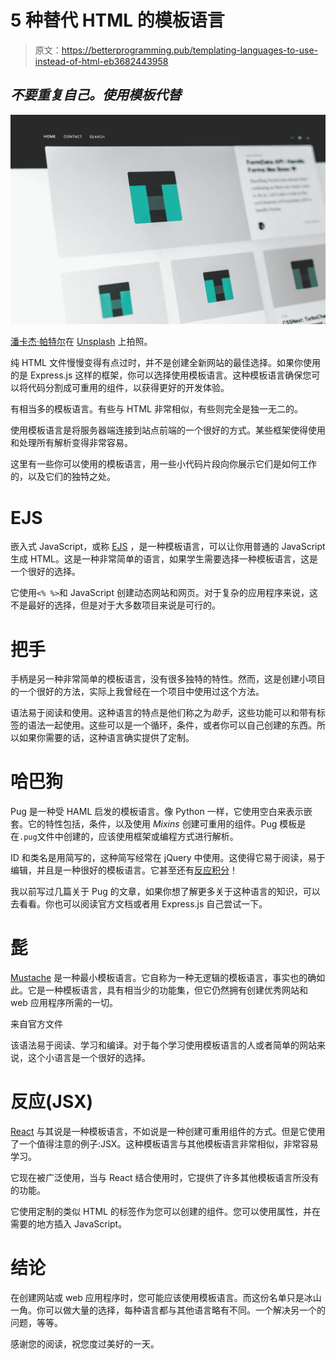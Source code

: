 # 5 种替代 HTML 的模板语言

> 原文：<https://betterprogramming.pub/templating-languages-to-use-instead-of-html-eb3682443958>

## *不要重复自己。使用模板代替*

![](img/113717472c6a5d1e307aa1bc0208c4a8.png)

[潘卡杰·帕特尔](https://unsplash.com/@pankajpatel?utm_source=unsplash&utm_medium=referral&utm_content=creditCopyText)在 [Unsplash](/s/photos/template?utm_source=unsplash&utm_medium=referral&utm_content=creditCopyText) 上拍照。

纯 HTML 文件慢慢变得有点过时，并不是创建全新网站的最佳选择。如果你使用的是 Express.js 这样的框架，你可以选择使用模板语言。这种模板语言确保您可以将代码分割成可重用的组件，以获得更好的开发体验。

有相当多的模板语言。有些与 HTML 非常相似，有些则完全是独一无二的。

使用模板语言是将服务器端连接到站点前端的一个很好的方式。某些框架使得使用和处理所有解析变得非常容易。

这里有一些你可以使用的模板语言，用一些小代码片段向你展示它们是如何工作的，以及它们的独特之处。

# EJS

嵌入式 JavaScript，或称 [EJS](https://ejs.co/) ，是一种模板语言，可以让你用普通的 JavaScript 生成 HTML。这是一种非常简单的语言，如果学生需要选择一种模板语言，这是一个很好的选择。

它使用`<% %>`和 JavaScript 创建动态网站和网页。对于复杂的应用程序来说，这不是最好的选择，但是对于大多数项目来说是可行的。

# 把手

手柄是另一种非常简单的模板语言，没有很多独特的特性。然而，这是创建小项目的一个很好的方法，实际上我曾经在一个项目中使用过这个方法。

语法易于阅读和使用。这种语言的特点是他们称之为*助手*，这些功能可以和带有标签的语法一起使用。这些可以是一个循环，条件，或者你可以自己创建的东西。所以如果你需要的话，这种语言确实提供了定制。

# 哈巴狗

Pug 是一种受 HAML 启发的模板语言。像 Python 一样，它使用空白来表示嵌套。它的特性包括，条件，以及使用 *Mixins* 创建可重用的组件。Pug 模板是在`.pug`文件中创建的，应该使用框架或编程方式进行解析。

ID 和类名是用简写的，这种简写经常在 jQuery 中使用。这使得它易于阅读，易于编辑，并且是一种很好的模板语言。它甚至还有[反应积分](https://github.com/pugjs/babel-plugin-transform-react-pug)！

我以前写过几篇关于 Pug 的文章，如果你想了解更多关于这种语言的知识，可以去看看。你也可以阅读官方文档或者用 Express.js 自己尝试一下。

# 髭

[Mustache](https://mustache.github.io/mustache.5.html) 是一种最小模板语言。它自称为一种无逻辑的模板语言，事实也的确如此。它是一种模板语言，具有相当少的功能集，但它仍然拥有创建优秀网站和 web 应用程序所需的一切。

来自官方文件

该语法易于阅读、学习和编译。对于每个学习使用模板语言的人或者简单的网站来说，这个小语言是一个很好的选择。

# 反应(JSX)

[React](https://reactjs.org/) 与其说是一种模板语言，不如说是一种创建可重用组件的方式。但是它使用了一个值得注意的例子:JSX。这种模板语言与其他模板语言非常相似，非常容易学习。

它现在被广泛使用，当与 React 结合使用时，它提供了许多其他模板语言所没有的功能。

它使用定制的类似 HTML 的标签作为您可以创建的组件。您可以使用属性，并在需要的地方插入 JavaScript。

# 结论

在创建网站或 web 应用程序时，您可能应该使用模板语言。而这份名单只是冰山一角。你可以做大量的选择，每种语言都与其他语言略有不同。一个解决另一个的问题，等等。

感谢您的阅读，祝您度过美好的一天。